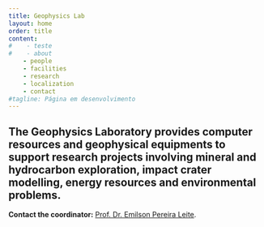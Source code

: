 ```yaml
---
title: Geophysics Lab
layout: home
order: title
content:
#    - teste
#    - about
    - people
    - facilities
    - research
    - localization
    - contact
#tagline: Página em desenvolvimento
---
```


## The Geophysics Laboratory provides computer resources and geophysical equipments to support research projects involving mineral and hydrocarbon exploration, impact crater modelling, energy resources and environmental problems.

**Contact the coordinator:**
[Prof. Dr. Emilson Pereira Leite](/people/emilson.html).
